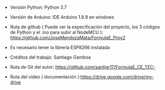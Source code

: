* Versión Python: Python 3.7

* Versión de Arduino: IDE Arduino 1.8.9 en windows

* Ruta de github ( Puede ver la especificación del proyecto, los 3 códigos de Python y el .ino para subir al NodeMCU ): https://github.com/JoseMendozaMata/FormulaE_Proy2

* Es necesario tener la librería ESP8266 instalada

* Créditos del trabajo: Santiago Gamboa
* Ruta de Git del autor: https://github.com/santigr17/FormulaE_CE_TEC-

* Ruta del video ( documentación ):https://drive.google.com/drive/my-drive 
